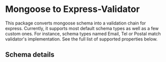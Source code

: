 <h1>Mongoose to Express-Validator</h1>
<p>This package converts mongoose schema into a validation chain for express. Currently, it supports most default schema types as well as a few custom ones. For instance, schema types named Email, Tel or Postal match validator's implementation. See the full list of supported properties below.</p>
<h2>Schema details</h2>